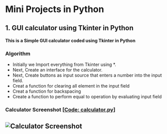 # Mini Projects in Python

## 1. GUI calculator using Tkinter in Python
#### This is a Simple GUI calculator coded using Tkinter in Python

### Algorithm

- Initially we Import everything from Tkinter using *.
- Next, Create an interface for the calculator.
- Next, Create buttons as input source that enters a number into the input field.
- Creat a function for clearing all element in the input field
- Creat a function for backspacing
- Create a function to perform equal to operation by evaluating input field

### Calculator Screenshot [[Code: calculator.py](https://github.com/akhilpsin/akhil_KMEA/blob/master/calculator.py)]

![Calculator Screenshot](https://github.com/akhilpsin/akhil_KMEA/blob/master/cal.PNG?raw=true)
---------------------------------------------------------------------------------------------------------------------------------------------------
